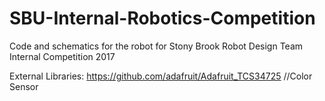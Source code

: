 # SBU-Internal-Robotics-Competition
Code and schematics for the robot for Stony Brook Robot Design Team Internal Competition 2017


External Libraries:
https://github.com/adafruit/Adafruit_TCS34725 //Color Sensor
